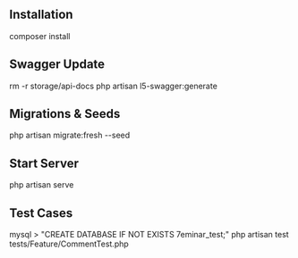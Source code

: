 ## Installation
composer install

## Swagger Update
rm -r storage/api-docs
php artisan l5-swagger:generate

## Migrations & Seeds
php artisan migrate:fresh --seed

## Start Server
php artisan serve

## Test Cases
mysql > "CREATE DATABASE IF NOT EXISTS 7eminar_test;"
php artisan test tests/Feature/CommentTest.php
